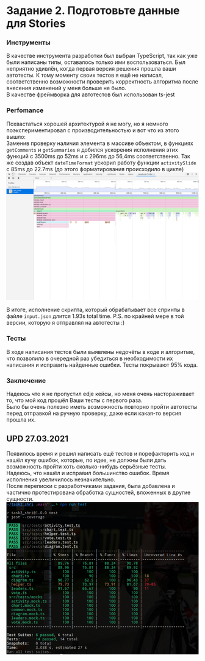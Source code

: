 # Задание 2. Подготовьте данные для Stories
### Инструменты
В качестве инструмента разработки был выбран TypeScript, так как уже были написаны типы, оставалось только ими воспользоваться.
Был неприятно удивлён, когда первая версия решения прошла ваши автотесты. К тому моменту своих тестов я ещё не написал, соответственно возможности проверить корректность алгоритма после внесения изменений у меня больше не было.  
В качестве фреймворка для автотестов был использован ts-jest
### Perfomance
Похвастаться хорошей архитектурой я не могу, но я немного поэкспериментировал с производительностью и вот что из этого вышло:  
Заменив проверку наличия элемента в массиве объектом, в функциях ```getComments``` и ```getSummaries``` я добился ускорения исполнения этих функций с 3500ms до 52ms и с 296ms до 56,4ms соответственно.
Так же создав объект ```dateTimeFormat``` ускорил работу функции ```activitySlide``` с 85ms до 22.7ms (до этого форматирования происходило в цикле)
![cpu_snap](./docs/cpu_profiler.png)

В итоге, исполнение скрипта, который обрабатывает все спринты в файле ```input.json``` длится 1.93s total time. P.S. по крайней мере в той версии, которую я отправлял на автотесты :)
### Тесты
В ходе написания тестов были выявлены недочёты в коде и алгоритме, что позволило в очередной раз убедиться в необходимости их написания и исправить найденные ошибки. Тесты покрывают 95% кода.

### Заключение
Надеюсь что я не пропустил edje кейсы, но меня очень настораживает то, что мой код прошёл Ваши тесты с первого раза.  
Было бы очень полезно иметь возможность повторно пройти автотесты перед отправкой на ручную проверку, даже если какая-то версия прошла их.
## UPD 27.03.2021
Появилось время и решил написать ещё тестов и порефакторить код и нашёл кучу ошибок, которые, по идее, не должны были дать возможность пройти хоть сколько-нибудь серьёзные тесты.  
Надеюсь, что нашёл и исправил большинство ошибок. Время исполнения увеличилось незначительно.  
После переписки с разработчиками задания, была добавлена и частично протестирована обработка сущностей, вложенных в другие сущности.
![tests](./docs/tests.png)
